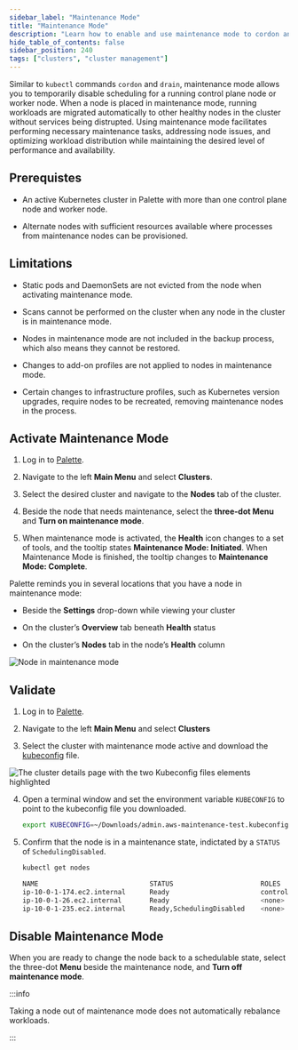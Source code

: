 ```yaml
---
sidebar_label: "Maintenance Mode"
title: "Maintenance Mode"
description: "Learn how to enable and use maintenance mode to cordon and drain nodes."
hide_table_of_contents: false
sidebar_position: 240
tags: ["clusters", "cluster management"]
---
```


Similar to `kubectl` commands `cordon` and `drain`, maintenance mode allows you to temporarily disable scheduling for a running control plane node or worker node. When a node is placed in maintenance mode, running workloads are migrated automatically to other healthy nodes in the cluster without services being distrupted. Using maintenance mode facilitates performing necessary maintenance tasks, addressing node issues, and optimizing workload distribution while maintaining the desired level of performance and availability.

## Prerequistes

- An active Kubernetes cluster in Palette with more than one control plane node and worker node.

- Alternate nodes with sufficient resources available where processes from maintenance nodes can be provisioned.

## Limitations

- Static pods and DaemonSets are not evicted from the node when activating maintenance mode. 

- Scans cannot be performed on the cluster when any node in the cluster is in maintenance mode.
  
- Nodes in maintenance mode are not included in the backup process, which also means they cannot be restored.

- Changes to add-on profiles are not applied to nodes in maintenance mode.

- Certain changes to infrastructure profiles, such as Kubernetes version upgrades, require nodes to be recreated, removing maintenance nodes in the process.

## Activate Maintenance Mode

1. Log in to [Palette](https://console.spectrocloud.com).
   
2. Navigate to the left **Main Menu** and select **Clusters**.
   
3. Select the desired cluster and navigate to the **Nodes** tab of the cluster.
   
4. Beside the node that needs maintenance, select the **three-dot Menu** and **Turn on maintenance mode**.
   
5. When maintenance mode is activated, the **Health** icon changes to a set of tools, and the tooltip states **Maintenance Mode: Initiated**. When Maintenance Mode is finished, the tooltip changes to **Maintenance Mode: Complete**.

Palette reminds you in several locations that you have a node in maintenance mode:

- Beside the **Settings** drop-down while viewing your cluster

- On the cluster’s **Overview** tab beneath **Health** status

- On the cluster’s **Nodes** tab in the node’s **Health** column

![Node in maintenance mode](/clusters_cluster-management_maintenance_mode.webp)

## Validate

1. Log in to [Palette](https://console.spectrocloud.com).

2. Navigate to the left **Main Menu** and select **Clusters**

3. Select the cluster with maintenance mode active and download the [kubeconfig](./kubeconfig.md) file.

![The cluster details page with the two Kubeconfig files elements highlighted](/clusters_cluster--management_kubeconfig_cluster-details-kubeconfig-files.webp)
   
4. Open a terminal window and set the environment variable `KUBECONFIG` to point to the kubeconfig file you downloaded.

    ```bash
    export KUBECONFIG=~/Downloads/admin.aws-maintenance-test.kubeconfig
    ```

5. Confirm that the node is in a maintenance state, indictated by a `STATUS` of `SchedulingDisabled`.

    ```bash
    kubectl get nodes
    ```

    ```bash hideClipboard
    NAME                            STATUS                      ROLES           AGE     VERSION
    ip-10-0-1-174.ec2.internal      Ready                       control-plane   177m    v1.30.6
    ip-10-0-1-26.ec2.internal       Ready                       <none>          174m    v1.30.6
    ip-10-0-1-235.ec2.internal      Ready,SchedulingDisabled    <none>          174m    v1.30.6     
    ```

## Disable Maintenance Mode

When you are ready to change the node back to a schedulable state, select the three-dot **Menu** beside the maintenance node, and **Turn off maintenance mode**. 

:::info

Taking a node out of maintenance mode does not automatically rebalance workloads. 

:::